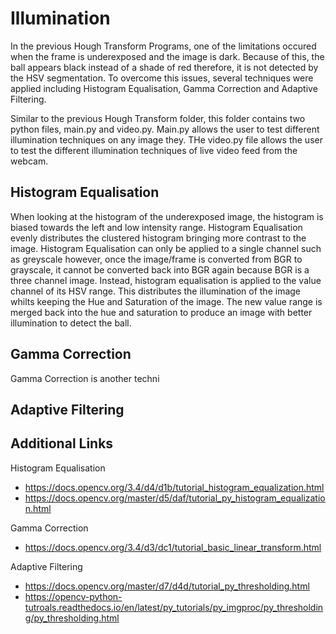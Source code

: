 # Illumination
In the previous Hough Transform Programs, one of the limitations occured when the frame is underexposed and the image is dark. Because of this, the ball appears black instead of a shade of red therefore, it is not detected by the HSV segmentation. To overcome this issues, several techniques were applied including Histogram Equalisation, Gamma Correction and Adaptive Filtering.

Similar to the previous Hough Transform folder, this folder contains two python files, main.py and video.py. Main.py allows the user to test different illumination techniques on any image they. THe video.py file allows the user to test the different illumination techniques of live video feed from the webcam.

## Histogram Equalisation
When looking at the histogram of the underexposed image, the histogram is biased towards the left and low intensity range. Histogram Equalisation evenly distributes the clustered histogram bringing more contrast to the image. Histogram Equalisation can only be applied to a single channel such as greyscale however, once the image/frame is converted from BGR to grayscale, it cannot be converted back into BGR again because BGR is a three channel image. Instead, histogram equalisation is applied to the value channel of its HSV range. This distributes the illumination of the image whilts keeping the Hue and Saturation of the image. The new value range is merged back into the hue and saturation to produce an image with better illumination to detect the ball.

## Gamma Correction
Gamma Correction is another techni

## Adaptive Filtering


## Additional Links
Histogram Equalisation
* https://docs.opencv.org/3.4/d4/d1b/tutorial_histogram_equalization.html 
* https://docs.opencv.org/master/d5/daf/tutorial_py_histogram_equalization.html 

Gamma Correction
* https://docs.opencv.org/3.4/d3/dc1/tutorial_basic_linear_transform.html

Adaptive Filtering
* https://docs.opencv.org/master/d7/d4d/tutorial_py_thresholding.html
* https://opencv-python-tutroals.readthedocs.io/en/latest/py_tutorials/py_imgproc/py_thresholding/py_thresholding.html
